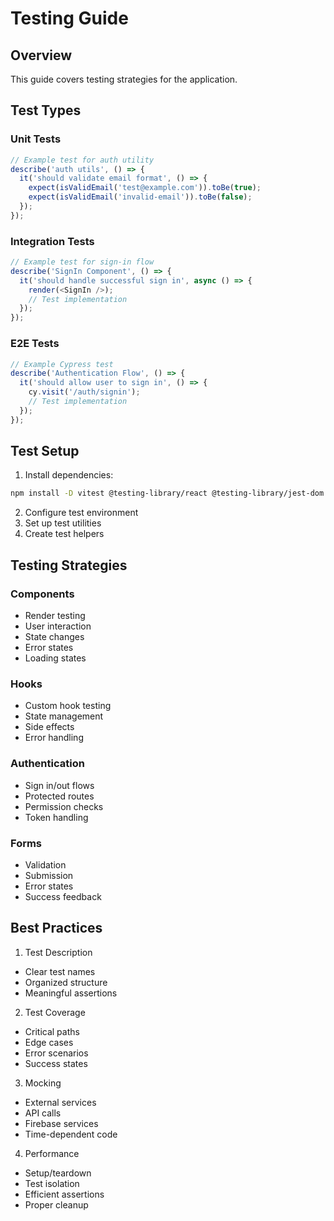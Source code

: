 # Testing Guide

## Overview

This guide covers testing strategies for the application.

## Test Types

### Unit Tests

```typescript
// Example test for auth utility
describe('auth utils', () => {
  it('should validate email format', () => {
    expect(isValidEmail('test@example.com')).toBe(true);
    expect(isValidEmail('invalid-email')).toBe(false);
  });
});
```

### Integration Tests

```typescript
// Example test for sign-in flow
describe('SignIn Component', () => {
  it('should handle successful sign in', async () => {
    render(<SignIn />);
    // Test implementation
  });
});
```

### E2E Tests

```typescript
// Example Cypress test
describe('Authentication Flow', () => {
  it('should allow user to sign in', () => {
    cy.visit('/auth/signin');
    // Test implementation
  });
});
```

## Test Setup

1. Install dependencies:
```bash
npm install -D vitest @testing-library/react @testing-library/jest-dom
```

2. Configure test environment
3. Set up test utilities
4. Create test helpers

## Testing Strategies

### Components
- Render testing
- User interaction
- State changes
- Error states
- Loading states

### Hooks
- Custom hook testing
- State management
- Side effects
- Error handling

### Authentication
- Sign in/out flows
- Protected routes
- Permission checks
- Token handling

### Forms
- Validation
- Submission
- Error states
- Success feedback

## Best Practices

1. Test Description
- Clear test names
- Organized structure
- Meaningful assertions

2. Test Coverage
- Critical paths
- Edge cases
- Error scenarios
- Success states

3. Mocking
- External services
- API calls
- Firebase services
- Time-dependent code

4. Performance
- Setup/teardown
- Test isolation
- Efficient assertions
- Proper cleanup